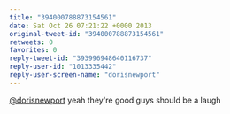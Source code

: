 ```yaml
---
title: "394000788873154561"
date: Sat Oct 26 07:21:22 +0000 2013
original-tweet-id: "394000788873154561"
retweets: 0
favorites: 0
reply-tweet-id: "393996948640116737"
reply-user-id: "1013335442"
reply-user-screen-name: "dorisnewport"
---
```

<a href="https://twitter.com/dorisnewport">@dorisnewport</a> yeah they're good guys should be a laugh
